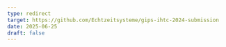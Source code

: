 ```yaml
---
type: redirect
target: https://github.com/Echtzeitsysteme/gips-ihtc-2024-submission
date: 2025-06-25
draft: false
---
```

